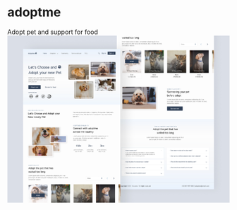# adoptme
Adopt pet and support for food
![SHOT IMAGE](https://github.com/yorisofficial/adoptme/blob/main/Shot.jpg)
